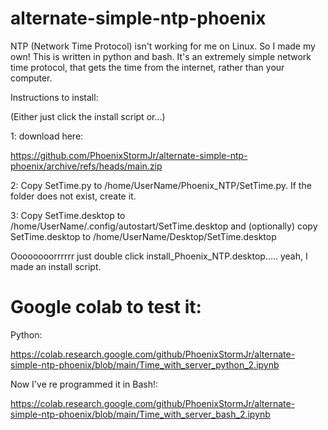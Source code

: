 # alternate-simple-ntp-phoenix
NTP (Network Time Protocol) isn't working for me on Linux. So I made my own! This is written in python and bash. It's an extremely simple network time protocol, that gets the time from the internet, rather than your computer.

Instructions to install:

(Either just click the install script or...)

1: download here:

https://github.com/PhoenixStormJr/alternate-simple-ntp-phoenix/archive/refs/heads/main.zip

2: Copy SetTime.py to /home/UserName/Phoenix_NTP/SetTime.py. If the folder does not exist, create it.

3: Copy SetTime.desktop to /home/UserName/.config/autostart/SetTime.desktop and (optionally) copy SetTime.desktop to /home/UserName/Desktop/SetTime.desktop

Oooooooorrrrrr just double click install_Phoenix_NTP.desktop..... yeah, I made an install script.

# Google colab to test it:

Python:

https://colab.research.google.com/github/PhoenixStormJr/alternate-simple-ntp-phoenix/blob/main/Time_with_server_python_2.ipynb

Now I've re programmed it in Bash!:

https://colab.research.google.com/github/PhoenixStormJr/alternate-simple-ntp-phoenix/blob/main/Time_with_server_bash_2.ipynb
